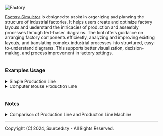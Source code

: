 ![Factory](https://github.com/sourceduty/Factory_Simulator/assets/123030236/e53ad148-7229-456f-9702-cd53bce6e110)

[Factory Simulator](https://chat.openai.com/g/g-tYRlt7b2g-factory-simulator) is designed to assist in organizing and planning the structure of industrial factories. It helps users create and optimize factory layouts and understand the intricacies of production and assembly processes through text-based diagrams. The tool offers guidance on arranging factory components efficiently, analyzing and improving existing layouts, and translating complex industrial processes into structured, easy-to-understand diagrams. This supports better visualization, decision-making, and process improvement in factory settings.

#
### Examples Usage

<details><summary>Simple Production Line</summary>
<br>

Below is an example of a simple production line for assembling a small electronic device, such as a smartphone. This diagram will illustrate the flow from receiving raw materials to the final packaging stage using plain text symbols and structure.

```
+-------------------+    +-------------------+    +-------------------+    +-------------------+    +-------------------+
| 1. Raw Material   | -> | 2. Component      | -> | 3. Assembly        | -> | 4. Quality        | -> | 5. Packaging      |
|   Storage         |    |   Preparation     |    |   Station          |    |   Control         |    |   and Shipping    |
+-------------------+    +-------------------+    +-------------------+    +-------------------+    +-------------------+
        |                     |                        |                        |                        |
        |                     |                        |                        |                        |
        v                     v                        v                        v                        v
+-------------------+    +-------------------+    +-------------------+    +-------------------+    +-------------------+
| - Warehouse for   |    | - SMD placement   |    | - Manual or       |    | - Visual and      |    | - Final product   |
|   storing         |    | - Soldering       |    |   automated       |    |   functional      |    |   boxing         |
|   components      |    | - PCB testing     |    |   assembly of     |    |   inspections     |    | - Labeling and   |
| - FIFO system     |    |                   |    |   components      |    | - Testing         |    |   barcoding      |
|                   |    |                   |    | - Integration of  |    |   equipment       |    | - Ready for      |
|                   |    |                   |    |   software        |    |                   |    |   distribution   |
+-------------------+    +-------------------+    +-------------------+    +-------------------+    +-------------------+
```

1. Raw Material Storage: This is the starting point where all necessary components and raw materials are stored. Using a First In, First Out (FIFO) system ensures that older stock is used first to prevent material aging.

2. Component Preparation: Components are prepared for assembly. This includes SMD (Surface-Mount Device) placements, soldering on printed circuit boards (PCBs), and initial testing to ensure functionality before assembly.

3. Assembly Station: Components and electronics are assembled together, either manually or with automated machinery. Software might be integrated during or after this stage.

4. Quality Control: After assembly, each unit undergoes thorough visual and functional testing to ensure that it meets the required specifications and quality standards.

5. Packaging and Shipping: Finally, the products are packaged, labeled, and prepared for distribution. Packaging also includes safety checks to ensure products are securely packed to avoid damage during transport.

This layout aims to provide a clear, streamlined workflow for the production of electronic devices, optimizing each stage for efficiency and quality control.

<br>    
</details>

<details><summary>Computer Mouse Production Line</summary>
<br>

Below is a simple text-based diagram representing a production line for manufacturing a computer mouse. This line includes the main stages such as parts fabrication, assembly, testing, and packaging.

```
+------------------+    +------------------+    +---------------+    +-------------------+    +---------------+
| Parts Fabrication | -> | Assembly Station | -> | Quality Test  | -> | Packaging Station | -> | Final Product |
+------------------+    +------------------+    +---------------+    +-------------------+    +---------------+
         |                          |                     |                    |                      |
         |                          |                     |                    |                      |
+------------------+         +-----------------+    +---------------+     +-------------------+    +---------------+
| Circuit Board Mfg |         | Component Assy |    | Testing Setup |     | Boxing & Labeling |    | Computer Mouse |
+------------------+         +-----------------+    +---------------+     +-------------------+    +---------------+
         |                          |                     |                    |                      |
         |                          |                     |                    |                      |
+------------------+         +-----------------+    +---------------+     +-------------------+    +---------------+
| Plastic Molding  |         | Screw & Clip    |    | Functionality |     | Quality Check     |    | Shipping      |
| for Body & Parts |         | Fitting         |    | & Click Tests |     | Before Boxing     |    |               |
+------------------+         +-----------------+    +---------------+     +-------------------+    +---------------+

```

Breakdown of the Production Line Stages:

1. Parts Fabrication:

Circuit Board Manufacturing: Electronic circuits are printed and components like chips are mounted.

Plastic Molding for Body and Components: All plastic parts including the body, buttons, and scroll wheel are molded.

2. Assembly Station:

Assembling Components: Circuit board, scroll wheel, buttons, and other internal mechanisms are assembled within the plastic body.

Screw and Clip Fitting: The body parts are screwed or clipped together to enclose all internal components securely.

3. Quality Test:

Testing Device Setup: Each assembled mouse is connected to a test device to check circuit connections and initial functionality.

Functionality and Click Test: All buttons and the scroll wheel are tested for responsiveness and durability.

4. Packaging Station:

Boxing and Labeling: Each tested and approved mouse is placed in its packaging along with user manuals and warranty information.

Quality Check Before Box: Final visual and functional checks are made before the product is sealed in its packaging.

5. Final Product:

Computer Mouse: The finished, packaged product ready for distribution and sale.

Shipping: Packaged products are shipped to distributors or directly to consumers.

This layout focuses on a streamlined flow from component fabrication through to final shipping, ensuring quality checks and efficient assembly processes.

<br>    
</details>

#
### Notes

<details><summary>Comparison of Production Line and Production Line Machine</summary>
<br>

In the multi-machine production line, each step of the process is handled by a different machine. This separation can make maintenance and updating processes easier, as each machine can be optimized or replaced independently. It also allows for simultaneous processing of multiple batches in different stages, which can increase throughput.

```
Input --> | Machine A | -- > | Machine B | -- > | Machine C | --> Output
           (Cutting)           (Molding)         (Assembly)
```

In contrast, the single production line machine integrates all processes into one unit. This compactness saves space and might reduce transition times between processes. However, it can lead to higher initial costs and complexity in maintenance. If one part of the machine encounters an issue, it could halt the entire production process.

```
Input --> | Combined Machine | --> Output
            (Cutting, Molding, Assembly)
```

Deciding between a production line with multiple machines or a single machine that combines all processes depends largely on the specific needs of the production. For larger operations with variable products, a multi-machine production line provides flexibility and scalability. For smaller operations or those with limited space and uniform products, a combined machine might be more efficient and cost-effective. 

- Multi-Machine Production Line: Best for flexibility, scalability, and simultaneous multiple batch processing. 
- Single Production Line Machine: Best for space-saving, potentially lower transition times, but higher risks in maintenance and operation disruptions.

<br>    
</details>

***
Copyright (C) 2024, Sourceduty - All Rights Reserved.
